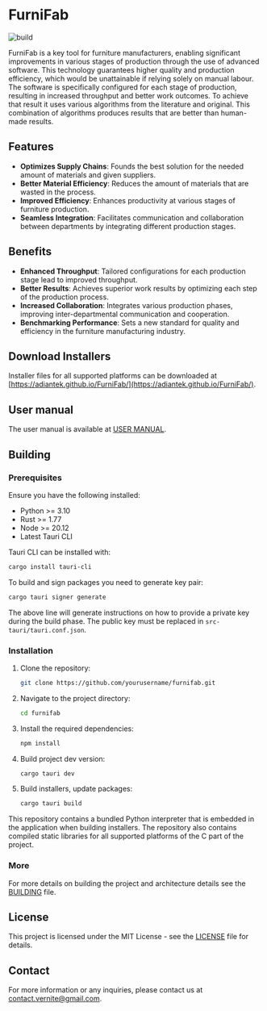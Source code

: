 # FurniFab

![build](https://github.com/adiantek/FurniFab/actions/workflows/build.yml/badge.svg)

FurniFab is a key tool for furniture manufacturers, enabling significant improvements in various stages of production through the use of advanced software. This technology guarantees higher quality and production efficiency, which would be unattainable if relying solely on manual labour. The software is specifically configured for each stage of production, resulting in increased throughput and better work outcomes. To achieve that result it uses various algorithms from the literature and original. This combination of algorithms produces results that are better than human-made results.

## Features

- **Optimizes Supply Chains**: Founds the best solution for the needed amount of materials and given suppliers.
- **Better Material Efficiency**: Reduces the amount of materials that are wasted in the process.
- **Improved Efficiency**: Enhances productivity at various stages of furniture production.
- **Seamless Integration**: Facilitates communication and collaboration between departments by integrating different production stages.

## Benefits

- **Enhanced Throughput**: Tailored configurations for each production stage lead to improved throughput.
- **Better Results**: Achieves superior work results by optimizing each step of the production process.
- **Increased Collaboration**: Integrates various production phases, improving inter-departmental communication and cooperation.
- **Benchmarking Performance**: Sets a new standard for quality and efficiency in the furniture manufacturing industry.

## Download Installers

Installer files for all supported platforms can be downloaded at [https://adiantek.github.io/FurniFab/](https://adiantek.github.io/FurniFab/).

## User manual

The user manual is available at [USER MANUAL](USER_MANUAL.md).

## Building

### Prerequisites

Ensure you have the following installed:

- Python >= 3.10
- Rust >= 1.77
- Node >= 20.12
- Latest Tauri CLI

Tauri CLI can be installed with:
```bash
cargo install tauri-cli
```

To build and sign packages you need to generate key pair:
```bash
cargo tauri signer generate
```
The above line will generate instructions on how to provide a private key during the build phase. The public key must be replaced in `src-tauri/tauri.conf.json`.

### Installation

1. Clone the repository:
    ```bash
    git clone https://github.com/yourusername/furnifab.git
    ```
2. Navigate to the project directory:
    ```bash
    cd furnifab
    ```
3. Install the required dependencies:
    ```bash
    npm install
    ```
4. Build project dev version:
   ```bash
   cargo tauri dev
   ```
5. Build installers, update packages:
   ```bash
   cargo tauri build
   ```

This repository contains a bundled Python interpreter that is embedded in the application when building installers. The repository also contains compiled static libraries for all supported platforms of the C part of the project.

### More

For more details on building the project and architecture details see the [BUILDING](BUILDING.md) file.


## License

This project is licensed under the MIT License - see the [LICENSE](LICENSE) file for details.

## Contact

For more information or any inquiries, please contact us at [contact.vernite@gmail.com](mailto:contact.vernite@gmail.com).
